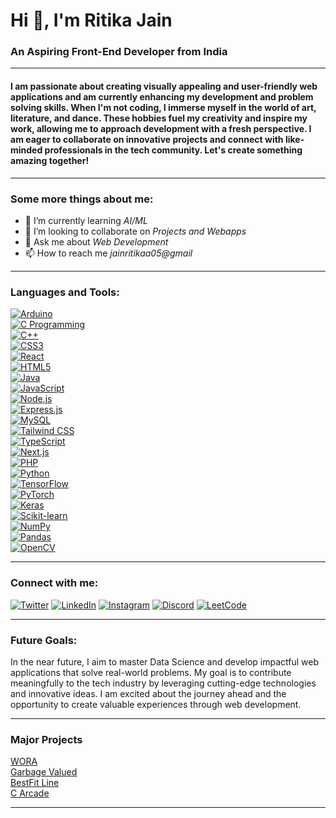 # Hi 👋, I'm Ritika Jain
### An Aspiring Front-End Developer from India

---

#### I am passionate about creating visually appealing and user-friendly web applications and am currently enhancing my development and problem solving skills. When I'm not coding, I immerse myself in the world of art, literature, and dance. These hobbies fuel my creativity and inspire my work, allowing me to approach development with a fresh perspective. I am eager to collaborate on innovative projects and connect with like-minded professionals in the tech community. Let's create something amazing together!

---

### Some more things about me:

- 🌱 I’m currently learning *AI/ML*
- 👯 I’m looking to collaborate on *Projects and Webapps*
- 💬 Ask me about *Web Development*
- 📫 How to reach me *jainritikaa05@gmail*

---

### Languages and Tools:  
[![Arduino](https://img.icons8.com/color/48/000000/arduino.png)](https://www.arduino.cc/)  
[![C Programming](https://img.icons8.com/color/48/000000/c-programming.png)](https://www.cprogramming.com/)  
[![C++](https://img.icons8.com/color/48/000000/c-plus-plus-logo.png)](https://www.w3schools.com/cpp/)  
[![CSS3](https://img.icons8.com/color/48/000000/css3.png)](https://www.w3schools.com/css/)  
[![React](https://img.icons8.com/color/48/000000/react-native.png)](https://reactjs.org/)  
[![HTML5](https://img.icons8.com/color/48/000000/html-5.png)](https://www.w3.org/html/)  
[![Java](https://img.icons8.com/color/48/000000/java-coffee-cup-logo.png)](https://www.java.com/)  
[![JavaScript](https://img.icons8.com/color/48/000000/javascript.png)](https://developer.mozilla.org/en-US/docs/Web/JavaScript)  
[![Node.js](https://img.icons8.com/color/48/000000/nodejs.png)](https://nodejs.org/)  
[![Express.js](https://img.icons8.com/ios/48/000000/express-js.png)](https://expressjs.com/)  
[![MySQL](https://img.icons8.com/color/48/000000/mysql.png)](https://www.mysql.com/)  
[![Tailwind CSS](https://img.icons8.com/color/48/000000/tailwindcss.png)](https://tailwindcss.com/)  
[![TypeScript](https://img.icons8.com/color/48/000000/typescript.png)](https://www.typescriptlang.org/)  
[![Next.js](https://img.icons8.com/color/48/000000/nextjs.png)](https://nextjs.org/)  
[![PHP](https://img.icons8.com/officel/48/000000/php-logo.png)](https://www.php.net/)  
[![Python](https://img.icons8.com/color/48/000000/python.png)](https://www.python.org/)  
[![TensorFlow](https://img.icons8.com/color/48/000000/tensorflow.png)](https://www.tensorflow.org/)  
[![PyTorch](https://img.icons8.com/color/48/000000/pytorch.png)](https://pytorch.org/)  
[![Keras](https://img.icons8.com/color/48/000000/keras.png)](https://keras.io/)  
[![Scikit-learn](https://img.icons8.com/ios/48/000000/scikit-learn.png)](https://scikit-learn.org/)  
[![NumPy](https://img.icons8.com/color/48/000000/numpy.png)](https://numpy.org/)  
[![Pandas](https://img.icons8.com/color/48/000000/pandas.png)](https://pandas.pydata.org/)  
[![OpenCV](https://img.icons8.com/color/48/000000/opencv.png)](https://opencv.org/)  


---

### Connect with me:
[![Twitter](https://img.icons8.com/color/48/000000/twitter.png)](https://twitter.com/jainritikaa05)
[![LinkedIn](https://img.icons8.com/color/48/000000/linkedin.png)](https://linkedin.com/in/jainritikaa)
[![Instagram](https://img.icons8.com/color/48/000000/instagram-new.png)](https://instagram.com/jainritikaaa)
[![Discord](https://img.icons8.com/color/48/000000/discord-new-logo.png)](https://discord.gg/ritika0487)
[![LeetCode](https://img.icons8.com/external-tal-revivo-shadow-tal-revivo/48/000000/external-level-up-your-coding-skills-and-quickly-land-a-job-logo-shadow-tal-revivo.png)](https://leetcode.com/u/jainritikaaa/)


---

### Future Goals:
In the near future, I aim to master Data Science and develop impactful web applications that solve real-world problems. My goal is to contribute meaningfully to the tech industry by leveraging cutting-edge technologies and innovative ideas. I am excited about the journey ahead and the opportunity to create valuable experiences through web development.

---

### Major Projects
[WORA](https://github.com/Mrigank118/Wora-Version-1)
<br>
[Garbage Valued](https://jainritikaa.github.io/Garbage-Valued/)
<br>
[BestFit Line](https://jainritikaa.github.io/Best-Fit-Line-Generator/)
<br>
[C Arcade](https://github.com/Mrigank118/C-Arcade-)

---
